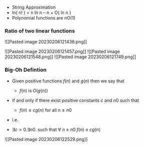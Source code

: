 
- String Approximation
- ln( n! ) = n ln n – n + O( ln n )
- Polynomial functions are nO(1)

### Ratio of two linear functions
![[Pasted image 20230206121436.png]]

![[Pasted image 20230206121457.png]]
![[Pasted image 20230206121548.png]]
![[Pasted image 20230206121749.png]]

### Big-Oh Defintion
- Given positive functions $f(n)$ and $g(n)$ then we say that
	- $f(n)$ is $O(g(n))$
- If and only if there exist positive constants $c$ and $n0$ such that
	- $f(n) \leq c g(n)$ for all $n \geq n 0$

- i.e.
- $\exists c>0. \exists n0.$ such that $\forall$ $n$ $\geq$ $n0. f(n)$ $\leq$ $c g(n)$


![[Pasted image 20230206122529.png]]